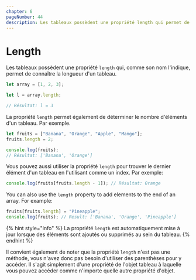 ```yaml
---
chapter: 6
pageNumber: 44
description: Les tableaux possèdent une propriété length qui permet de connaître la longueur d'un tableau.
---
```


# Length

Les tableaux possèdent une propriété `length` qui, comme son nom l'indique, permet de connaître la longueur d'un tableau.

```javascript
let array = [1, 2, 3];

let l = array.length;

// Résultat: l = 3
```

La propriété `length` permet également de déterminer le nombre d'éléments d'un tableau. Par exemple.

```javascript
let fruits = ["Banana", "Orange", "Apple", "Mango"];
fruits.length = 2;

console.log(fruits);
// Résultat: ['Banana', 'Orange']
```

Vous pouvez aussi utiliser la propriété `length` pour trouver le dernier élément d'un tableau en l'utilisant comme un index. Par exemple:

```javascript
console.log(fruits[fruits.length - 1]); // Résultat: Orange
```

You can also use the `length` property to add elements to the end of an array. For example:

```javascript
fruits[fruits.length] = "Pineapple";
console.log(fruits); // Result: ['Banana', 'Orange', 'Pineapple']
```

{% hint style="info" %}
La propriété `length` est automatiquement mise à jour lorsque des éléments sont ajoutés ou supprimés au sein du tableau.
{% endhint %}

Il convient également de noter que la propriété `length` n'est pas une méthode, vous n'avez donc pas besoin d'utiliser des parenthèses pour y accéder. Il s'agit simplement d'une propriété de l'objet tableau à laquelle vous pouvez accéder comme n'importe quelle autre propriété d'objet.
